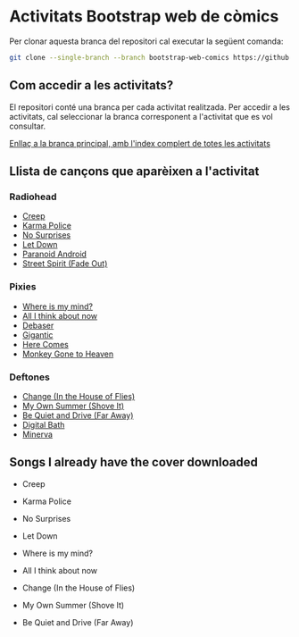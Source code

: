 # Activitats Bootstrap web de còmics

Per clonar aquesta branca del repositori cal executar la següent comanda:

```bash
git clone --single-branch --branch bootstrap-web-comics https://github.com/picuu/m09
```

## Com accedir a les activitats?

El repositori conté una branca per cada activitat realitzada. Per accedir a les activitats, cal seleccionar la branca corresponent a l'activitat que es vol consultar.

[Enllaç a la branca principal, amb l'index complert de totes les activitats](https://github.com/picuu/m09)

## Llista de cançons que aparèixen a l'activitat

### Radiohead

- [Creep](https://www.youtube.com/watch?v=XFkzRNyygfk)
- [Karma Police](https://www.youtube.com/watch?v=IBH97ma9YiI)
- [No Surprises](https://www.youtube.com/watch?v=u5CVsCnxyXg)
- [Let Down](https://www.youtube.com/watch?v=ZPAmDULCVrU)
- [Paranoid Android](https://www.youtube.com/watch?v=fHiGbolFFGw)
- [Street Spirit (Fade Out)](https://www.youtube.com/watch?v=LCJblaUkkfc)

### Pixies

- [Where is my mind?](https://www.youtube.com/watch?v=RCD14IrOcIs)
- [All I think about now](https://www.youtube.com/watch?v=JbJZ5jFJ2zA)
- [Debaser](https://www.youtube.com/watch?v=7J7u1J3m1jI)
- [Gigantic](https://www.youtube.com/watch?v=6d8vTQjC2Jw)
- [Here Comes](https://www.youtube.com/watch?v=K1b8AhIsSYQ)
- [Monkey Gone to Heaven](https://www.youtube.com/watch?v=7C7fAW7I7Hk)

### Deftones

- [Change (In the House of Flies)](https://www.youtube.com/watch?v=4U9ZK3aZ7eE)
- [My Own Summer (Shove It)](https://www.youtube.com/watch?v=XOzs1FehYOA)
- [Be Quiet and Drive (Far Away)](https://www.youtube.com/watch?v=1tJv4X4fddM)
- [Digital Bath](https://www.youtube.com/watch?v=3v6N2Uq2bYk)
- [Minerva](https://www.youtube.com/watch?v=8GorUgk_3uY)

## Songs I already have the cover downloaded

- Creep
- Karma Police
- No Surprises
- Let Down

- Where is my mind?
- All I think about now

- Change (In the House of Flies)
- My Own Summer (Shove It)
- Be Quiet and Drive (Far Away)
